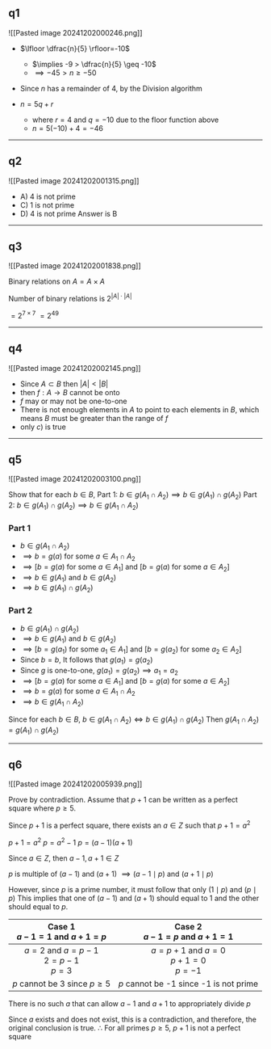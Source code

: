 
## q1

![[Pasted image 20241202000246.png]]

- $\lfloor \dfrac{n}{5} \rfloor=-10$
	- $\implies -9 > \dfrac{n}{5} \geq -10$
	- $\implies -45 > n \geq -50$

- Since $n$ has a remainder of 4, by the Division algorithm
- $n=5q+r$
	- where $r=4$ and $q=-10$ due to the floor function above
	- $n=5(-10)+4=-46$

---
## q2

![[Pasted image 20241202001315.png]]

- A) 4 is not prime
- C) 1 is not prime
- D) 4 is not prime
Answer is B

---

## q3

![[Pasted image 20241202001838.png]]

Binary relations on $A=A\times A$

Number of binary relations is $2^{|A|\cdot|A|}$

$=2^{7\times 7}$
$=2^{49}$

---

## q4

![[Pasted image 20241202002145.png]]

- Since $A\subset B$ then $|A| < |B|$
- then $f:A\to B$ cannot be onto
- $f$ may or may not be one-to-one
- There is not enough elements in $A$ to point to each elements in $B$, which means $B$ must be greater than the range of $f$
- only $c)$ is true

---

## q5

![[Pasted image 20241202003100.png]]

Show that for each $b\in B$, 
Part 1: $b\in g(A_1 \cap A_2) \implies b\in g(A_1) \cap g(A_2)$
Part 2: $b\in g(A_1) \cap g(A_2) \implies b\in g(A_1 \cap A_2)$

### Part 1
- $b \in g(A_1 \cap A_2)$
- $\implies b= g(a)$ for some $a \in A_1 \cap A_2$
- $\implies [b= g(a)$ for some $a \in A_1]$  and  $[b= g(a)$ for some $a \in A_2]$
- $\implies b\in g(A_1)$ and $b\in g(A_2)$
- $\implies b\in g(A_1) \cap g(A_2)$

### Part 2
- $b \in g(A_1) \cap g(A_2)$
- $\implies b\in g(A_1)$ and $b \in g(A_2)$
- $\implies [b= g(a_1)$ for some $a_1 \in A_1]$ and $[b= g(a_2)$ for some $a_2 \in A_2]$
- Since $b=b$, It follows that $g(a_1)=g(a_2)$
- Since $g$ is one-to-one, $g(a_1)=g(a_2)\implies a_1=a_2$
- $\implies [b= g(a)$ for some $a \in A_1]$ and $[b= g(a)$ for some $a \in A_2]$
- $\implies b=g(a)$ for some $a\in A_1 \cap A_2$
- $\implies b \in g(A_1 \cap A_2)$

Since for each $b\in B$, 
$b\in g(A_1 \cap A_2) \iff b\in g(A_1) \cap g(A_2)$
Then $g(A_1 \cap A_2)=g(A_1) \cap g(A_2)$

---

## q6

![[Pasted image 20241202005939.png]]

Prove by contradiction. Assume that $p+1$ can be written as a perfect square where $p \geq 5$.

Since $p+1$ is a perfect square, there exists an $a\in Z$  such that $p+1=a^2$

$p+1=a^2$
$p=a^2-1$
$p=(a-1)(a+1)$

Since $a\in Z$, then $a-1,a+1 \in Z$

$p$ is multiple of $(a-1)$ and $(a+1)$
$\implies (a-1 \mid p)$ and $(a+1 \mid p)$

However, since $p$ is a prime number, it must follow that only $(1\mid p)$ and $(p\mid p)$
This implies that one of $(a-1)$ and $(a+1)$ should equal to $1$ and the other should equal to $p$.

|     Case 1<br>$a-1=1$ and $a+1=p$     |     Case 2<br>$a-1=p$ and $a+1=1$      |
| :-----------------------------------: | :------------------------------------: |
| $a=2$ and $a=p-1$<br>$2=p-1$<br>$p=3$ | $a=p+1$ and $a=0$<br>$p+1=0$<br>$p=-1$ |
|   $p$ cannot be 3 since $p \geq 5$    | $p$ cannot be -1 since -1 is not prime |

There is no such $a$ that can allow $a-1$ and $a+1$ to appropriately divide $p$

Since $a$ exists and does not exist, this is a contradiction, and therefore, the original conclusion is true.
$\therefore$ For all primes $p\geq 5$, $p+1$ is not a perfect square

